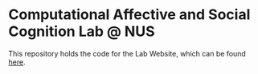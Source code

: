 # Computational Affective and Social Cognition Lab @ NUS

This repository holds the code for the Lab Website, which can be found <a href="http://cascoglab.github.io">here</a>.
